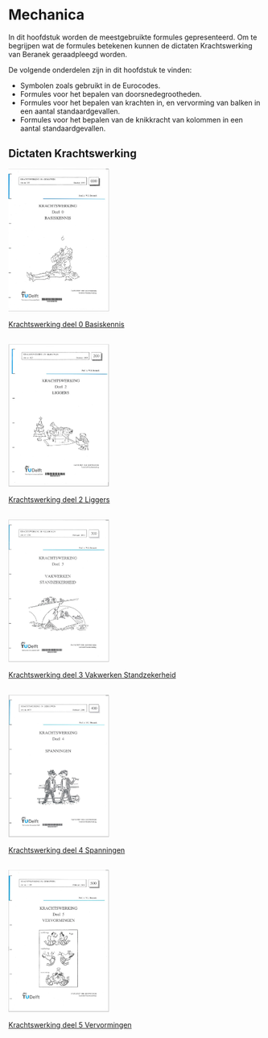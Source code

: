 # Mechanica

In dit hoofdstuk worden de meestgebruikte formules gepresenteerd. Om te begrijpen wat de formules betekenen kunnen de dictaten Krachtswerking van Beranek geraadpleegd worden.

De volgende onderdelen zijn in dit hoofdstuk te vinden:

- Symbolen zoals gebruikt in de Eurocodes.
- Formules voor het bepalen van doorsnedegrootheden.
- Formules voor het bepalen van krachten in, en vervorming van balken in een aantal standaardgevallen.
- Formules voor het bepalen van de knikkracht van kolommen in een aantal standaardgevallen.

## Dictaten Krachtswerking

<img src="Images/0.jpg" alt="Krachtswerking deel 0 Basiskennis" width="200px">

[Krachtswerking deel 0 Basiskennis](Krachtswerking_deel_0_Basiskennis.pdf)

<br>

<img src="Images/2.jpg" alt="Krachtswerking deel 2 Liggers" width="200px">

[Krachtswerking deel 2 Liggers](Krachtswerking_deel_2_Liggers.pdf)

<br>

<img src="Images/3.jpg" alt="Krachtswerking deel 3 Vakwerken Standzekerheid" width="200px">

[Krachtswerking deel 3 Vakwerken Standzekerheid](Krachtswerking_deel_3_Vakwerken_Standzekerheid.pdf)

<br>

<img src="Images/4.jpg" alt="Krachtswerking deel 4 Spanningen" width="200px">

[Krachtswerking deel 4 Spanningen](Krachtswerking_deel_4_Spanningen.pdf)

<br>

<img src="Images/5.jpg" alt="Krachtswerking deel 5 Vervormingen" width="200px">

[Krachtswerking deel 5 Vervormingen](Krachtswerking_deel_5_vervormingen.pdf)
